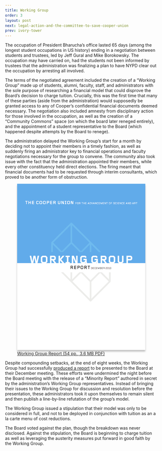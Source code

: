 ```yaml
---
title: Working Group
order: 3
layout: post
next: legal-action-and-the-committee-to-save-cooper-union
prev: ivory-tower
---
```

 
The occupation of President Bharucha’s office lasted 65 days (among the longest student occupations in US history) ending in a negotiation between students and trustees, led by Jeff Gural and Mike Borokowsky. The occupation may have carried on, had the students not been informed by trustees that the administration was finalizing a plan to have NYPD clear out the occupation by arresting all involved. 

The terms of the negotiated agreement included the creation of a “Working Group” made up of students, alumni, faculty, staff, and administrators with the sole purpose of researching a financial model that could disprove the Board’s decision to charge tuition. Crucially, this was the first time that many of these parties (aside from the administration) would supposedly be granted access to any of Cooper’s confidential financial documents deemed necessary. The negotiation also included amnesty from disciplinary action for those involved in the occupation, as well as the creation of a “Community Commons” space (on which the board later reneged entirely), and the appointment of a student representative to the Board (which happened despite attempts by the Board to renege).

The administration delayed the Working Group’s start for a month by deciding not to appoint their members in a timely fashion, as well as suddenly firing an administrator key to financial operations and faculty negotiations necessary for the group to convene. The community also took issue with the fact that the administration appointed their members, while every other constituency held direct elections. The firing meant that financial documents had to be requested through interim consultants, which proved to be another form of obstruction.

<figure class="pull-right">
	<a href="http://cooper.edu/sites/default/files/uploads/assets/site/files/2013/WrkingGrpRpt_1212.pdf">
		<img src="/img/workinggroup-report.jpg" alt="Working Group Report" style="box-shadow:0 5px 5px rgba(0,0,0,.25)">
		<figcaption>Working Group Report (54 pp., 3.6 MB PDF)</figcaption>
	</a>
</figure>

Despite compounding setbacks, at the end of eight weeks, the Working Group had successfully <a href="http://cooper.edu/sites/default/files/uploads/assets/site/files/2013/WrkingGrpRpt_1212.pdf">produced a report</a> to be presented to the Board at their December meeting. These efforts were undermined the night before the Board meeting with the release of a “Minority Report” authored in secret by the administration’s Working Group representatives. Instead of bringing their issues to the Working Group for discussion and resolution before the presentation, these administrators took it upon themselves to remain silent and then publish a line-by-line refutation of the group’s model.

The Working Group issued a stipulation that their model was only to be considered in full, and not to be deployed in conjunction with tuition as an a la carte menu of cost reductions.

The Board voted against the plan, though the breakdown was never disclosed. Against the stipulation, the Board is beginning to charge tuition as well as leveraging the austerity measures put forward in good faith by the Working Group.